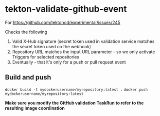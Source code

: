 # tekton-validate-github-event

For https://github.com/tektoncd/experimental/issues/245

Checks the following

1) Valid X-Hub signature (secret token used in validation service matches the secret token used on the webhook)
2) Repository URL matches the input URL parameter - so we only activate Triggers for selected repositories
3) Eventually - that it's only for a push or pull request event

## Build and push

`docker build -t mydockerusername/myrepository:latest .`
`docker push mydockerusername/myrepository:latest`

**Make sure you modify the GitHub validation TaskRun to refer to the resulting image coordination**